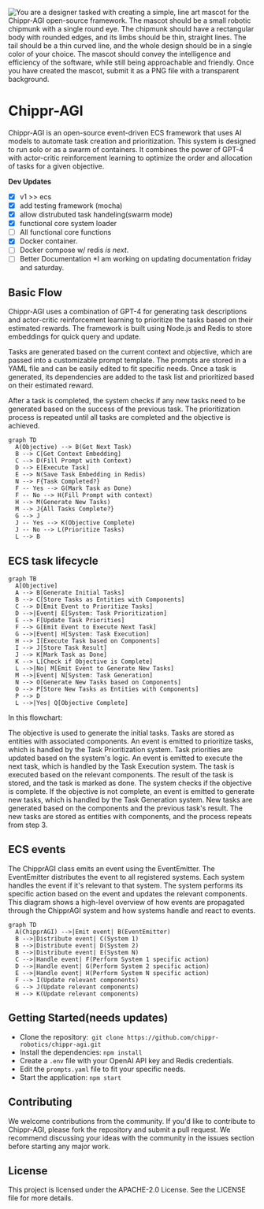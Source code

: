 ![You are a designer tasked with creating a simple, line art mascot for the Chippr-AGI open-source framework. The mascot should be a small robotic chipmunk with a single round eye. The chipmunk should have a rectangular body with rounded edges, and its limbs should be thin, straight lines. The tail should be a thin curved line, and the whole design should be in a single color of your choice. The mascot should convey the intelligence and efficiency of the software, while still being approachable and friendly. Once you have created the mascot, submit it as a PNG file with a transparent background.
](docs/chipprAGI.png )

# Chippr-AGI

Chippr-AGI is an open-source event-driven ECS framework that uses AI models to automate task creation and prioritization. This system is designed to run solo or as a swarm of containers. It combines the power of GPT-4 with actor-critic reinforcement learning to optimize the order and allocation of tasks for a given objective.  

**Dev Updates**
- [x] v1 >> ecs
- [x] add testing framework (mocha)
- [x] allow distrubuted task handeling(swarm mode)
- [x] functional core system loader
- [ ] All functional core functions 
- [x] Docker container. 
- [ ] Docker compose w/ redis *is next*. 
- [ ] Better Documentation *I am working on updating documentation friday and saturday.

## Basic Flow
Chippr-AGI uses a combination of GPT-4 for generating task descriptions and actor-critic reinforcement learning to prioritize the tasks based on their estimated rewards. The framework is built using Node.js and Redis to store embeddings for quick query and update.

Tasks are generated based on the current context and objective, which are passed into a customizable prompt template. The prompts are stored in a YAML file and can be easily edited to fit specific needs. Once a task is generated, its dependencies are added to the task list and prioritized based on their estimated reward.

After a task is completed, the system checks if any new tasks need to be generated based on the success of the previous task. The prioritization process is repeated until all tasks are completed and the objective is achieved.

```mermaid
graph TD
  A(Objective) --> B(Get Next Task)
  B --> C[Get Context Embedding]
  C --> D(Fill Prompt with Context)
  D --> E[Execute Task]
  E --> N(Save Task Embedding in Redis)
  N --> F{Task Completed?}
  F -- Yes --> G(Mark Task as Done)
  F -- No --> H(Fill Prompt with context)
  H --> M(Generate New Tasks)
  M --> J{All Tasks Complete?}
  G --> J
  J -- Yes --> K(Objective Complete)
  J -- No --> L(Prioritize Tasks)
  L --> B
```

## ECS task lifecycle

```mermaid
graph TB
  A[Objective]
  A --> B[Generate Initial Tasks]
  B --> C[Store Tasks as Entities with Components]
  C --> D[Emit Event to Prioritize Tasks]
  D -->|Event| E[System: Task Prioritization]
  E --> F[Update Task Priorities]
  F --> G[Emit Event to Execute Next Task]
  G -->|Event| H[System: Task Execution]
  H --> I[Execute Task based on Components]
  I --> J[Store Task Result]
  J --> K[Mark Task as Done]
  K --> L[Check if Objective is Complete]
  L -->|No| M[Emit Event to Generate New Tasks]
  M -->|Event| N[System: Task Generation]
  N --> O[Generate New Tasks based on Components]
  O --> P[Store New Tasks as Entities with Components]
  P --> D
  L -->|Yes| Q[Objective Complete]

```

In this flowchart:

The objective is used to generate the initial tasks.
Tasks are stored as entities with associated components.
An event is emitted to prioritize tasks, which is handled by the Task Prioritization system.
Task priorities are updated based on the system's logic.
An event is emitted to execute the next task, which is handled by the Task Execution system.
The task is executed based on the relevant components.
The result of the task is stored, and the task is marked as done.
The system checks if the objective is complete.
If the objective is not complete, an event is emitted to generate new tasks, which is handled by the Task Generation system.
New tasks are generated based on the components and the previous task's result.
The new tasks are stored as entities with components, and the process repeats from step 3.

## ECS events
The ChipprAGI class emits an event using the EventEmitter.
The EventEmitter distributes the event to all registered systems.
Each system handles the event if it's relevant to that system.
The system performs its specific action based on the event and updates the relevant components.
This diagram shows a high-level overview of how events are propagated through the ChipprAGI system and how systems handle and react to events.

```mermaid
graph TD
  A(ChipprAGI) -->|Emit event| B(EventEmitter)
  B -->|Distribute event| C(System 1)
  B -->|Distribute event| D(System 2)
  B -->|Distribute event| E(System N)
  C -->|Handle event| F(Perform System 1 specific action)
  D -->|Handle event| G(Perform System 2 specific action)
  E -->|Handle event| H(Perform System N specific action)
  F --> I(Update relevant components)
  G --> J(Update relevant components)
  H --> K(Update relevant components)

```




## Getting Started(needs updates)
- Clone the repository:` git clone https://github.com/chippr-robotics/chippr-agi.git`
- Install the dependencies: `npm install`
- Create a `.env` file with your OpenAI API key and Redis credentials.
- Edit the `prompts.yaml` file to fit your specific needs.
- Start the application: `npm start`

## Contributing
We welcome contributions from the community. If you'd like to contribute to Chippr-AGI, please fork the repository and submit a pull request. We recommend discussing your ideas with the community in the issues section before starting any major work.

## License
This project is licensed under the APACHE-2.0 License. See the LICENSE file for more details.